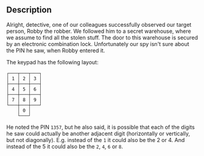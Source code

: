 ## Description

Alright, detective, one of our colleagues successfully observed our target person, Robby the robber. We followed him to a secret warehouse, where we assume to find all the stolen stuff. The door to this warehouse is secured by an electronic combination lock. Unfortunately our spy isn't sure about the PIN he saw, when Robby entered it.

The keypad has the following layout:
```
┌───┬───┬───┐
│ 1 │ 2 │ 3 │
├───┼───┼───┤
│ 4 │ 5 │ 6 │
├───┼───┼───┤
│ 7 │ 8 │ 9 │
└───┼───┼───┘
    │ 0 │
    └───┘
```

He noted the PIN `1357`, but he also said, it is possible that each of the digits he saw could actually be another adjacent digit (horizontally or vertically, but not diagonally). E.g. instead of the `1` it could also be the 2 or 4. And instead of the 5 it could also be the `2`, `4`, `6` or `8`.
